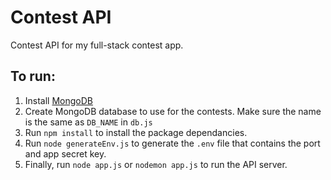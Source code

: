 # Contest API
Contest API for my full-stack contest app.

## To run:
1. Install [MongoDB](https://www.mongodb.com/try/download/community)
2. Create MongoDB database to use for the contests. Make sure the name is the same as `DB_NAME` in `db.js`
3. Run `npm install` to install the package dependancies.
4. Run `node generateEnv.js` to generate the `.env` file that contains the port and app secret key.
5. Finally, run `node app.js` or `nodemon app.js` to run the API server.